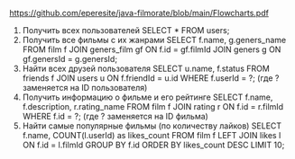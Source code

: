 https://github.com/eperesite/java-filmorate/blob/main/Flowcharts.pdf
1. Получить всех пользователей
SELECT * FROM users;
2. Получить все фильмы с их жанрами
SELECT f.name, g.geners_name 
FROM film f
JOIN geners_film gf ON f.id = gf.filmId
JOIN geners g ON gf.genersId = g.genersId;
3. Найти всех друзей пользователя
SELECT u.name, f.status 
FROM friends f
JOIN users u ON f.friendId = u.id
WHERE f.userId = ?;
(где ? заменяется на ID пользователя)
4. Получить информацию о фильме и его рейтинге
SELECT f.name, f.description, r.rating_name 
FROM film f
JOIN rating r ON f.id = r.filmId
WHERE f.id = ?;
(где ? заменяется на ID фильма)
5. Найти самые популярные фильмы (по количеству лайков)
SELECT f.name, COUNT(l.userId) as likes_count
FROM film f
LEFT JOIN likes l ON f.id = l.filmId
GROUP BY f.id
ORDER BY likes_count DESC
LIMIT 10;

